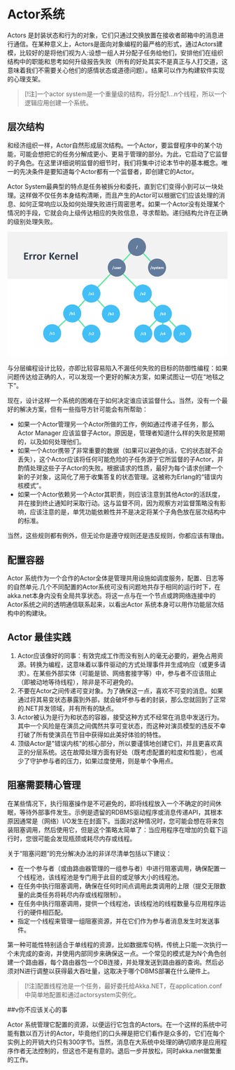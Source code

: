 
# Actor系统

Actors 是封装状态和行为的对象，它们只通过交换放置在接收者邮箱中的消息进行通信。在某种意义上，Actors是面向对象编程的最严格的形式，通过Actors建模，比较好的是将他们视为人:设想一组人并分配子任务给他们，安排他们在组织结构中的职能和思考如何升级报告失败（所有的好处其实不是真正与人打交道，这意味着我们不需要关心他们的感情状态或道德问题）。结果可以作为构建软件实现的心理支架。

> [!注]一个actor system是一个重量级的结构，将分配1…n个线程，所以一个逻辑应用创建一个系统。

## 层次结构

和经济组织一样，Actor自然形成层次结构。一个Actor，要监督程序中的某个功能，可能会想把它的任务分解成更小、更易于管理的部分。为此，它启动了它监督的子角色。在这里详细说明监督的细节时，我们将集中讨论本节中的基本概念。唯一的先决条件是要知道每个Actor都有一个监督者，即创建它的Actor。

Actor System最典型的特点是任务被拆分和委托，直到它们变得小到可以一块处理。这样做不仅任务本身结构清晰，而且产生的Actor可以根据它们应该处理的消息、如何正常响应以及如何处理失败进行周密思考。如果一个Actor没有处理某个情况的手段，它就会向上级传达相应的失败信息，寻求帮助。递归结构允许在正确的级别处理失败。

![ActorSystem hierarchy, illustrated using error kernel pattern](ErrorKernel.png)

与分层编程设计比较，亦即比较容易陷入不漏任何失败的目标的防御性编程：如果问题传达给正确的人，可以发现一个更好的解决方案，如果试图让一切在“地毯之下”。

现在，设计这样一个系统的困难在于如何决定谁应该监督什么。当然，没有一个最好的解决方案，但有一些指导方针可能会有所帮助：

* 如果一个Actor管理另一个Actor所做的工作，例如通过传递子任务，那么Actor Manager 应该监督子Actor。原因是，管理者知道什么样的失败是预期的，以及如何处理他们。
* 如果一个Actor携带了非常重要的数据（如果可以避免的话，它的状态就不会丢失），这个Actor应该将任何可能危险的子任务源于它所监督的子Actor，并酌情处理这些子子Actor的失败。根据请求的性质，最好为每个请求创建一个新的子对象，这简化了用于收集答复的状态管理。这被称为Erlang的“错误内核模式”。
* 如果一个Actor依赖另一个Actor其职责，则应该注意到其他Actor的活跃度，并在接到终止通知时采取行动。这与监督不同，因为观察方对监督策略没有影响，应该注意的是，单凭功能依赖性并不是决定将某个子角色放在层次结构中的标准。

当然，这些规则都有例外，但无论你是遵守规则还是违反规则，你都应该有理由。

## 配置容器

Actor 系统作为一个合作的Actor全体是管理共用设施如调度服务，配置、日志等的自然单元.几个不同配置的Actor系统可没有问题地共存于相同的运行时下，在akka.net本身内没有全局共享状态。将这一点与在一个节点或跨网络连接中的Actor系统之间的透明通信联系起来，以看出Actor 系统本身可以用作功能层次结构中的构建块。

## Actor 最佳实践

1. Actor应该像好的同事：有效完成工作而没有别人的毫无必要的，避免占用资源。转换为编程，这意味着以事件驱动的方式处理事件并生成响应（或更多请求）。在某些外部实体（可能是锁、网络套接字等）中，参与者不应该阻止（即被动地等待线程），除非是不可避免的。
2. 不要在Actor之间传递可变对象。为了确保这一点，喜欢不可变的消息。如果通过将其易变状态暴露到外部，就会破坏参与者的封装，那么您就回到了正常的.NET并发领域，并有所有的缺点。
3. Actor被认为是行为和状态的容器，接受这种方式不经常在消息中发送行为。其中一个风险是在演员之间偶然共享可变状态，而这种对演员模型的违反不幸打破了所有使演员在节目中获得如此美好体验的特性。
4. 顶级Actor是"错误内核"的核心部分，所以要谨慎地创建它们，并且更喜欢真正的分层系统。这在故障处理方面有好处（既考虑配置的粒度和性能），也减少了守护参与者的压力，如果过度使用，则是单个争用点。

## 阻塞需要精心管理

在某些情况下，执行阻塞操作是不可避免的，即将线程放入一个不确定的时间休眠，等待外部事件发生。示例是遗留的RDBMS驱动程序或消息传递API，其根本原因通常是（网络）I/O发生在封面下。当面对这种情况时，您可能会想在将来包装阻塞调用，然后使用它，但是这个策略太简单了：当应用程序在增加的负载下运行时，您很可能会发现瓶颈或耗尽内存或线程。

关于“阻塞问题”的充分解决办法的非详尽清单包括以下建议：

* 在一个参与者（或由路由器管理的一组参与者）中进行阻塞调用，确保配置一个线程池，该线程池是专门用于此目的或足够大小的线程池。
* 在任务中执行阻塞调用，确保在任何时间点调用此类调用的上限（提交无限数量的此类任务将耗尽内存或线程限制）。
* 在任务中执行阻塞调用，提供一个线程池，该线程池的线程数量与应用程序运行的硬件相匹配。
* 指定一个线程来管理一组阻塞资源，并在它们作为参与者消息发生时发送事件。

第一种可能性特别适合于单线程的资源，比如数据库句柄，传统上只能一次执行一个未完成的查询，并使用内部同步来确保这一点。一个常见的模式是为N个角色创建一个路由器，每个路由器包一个DB连接，并处理发送到路由器的查询。然后必须对N进行调整以获得最大吞吐量，这取决于哪个DBMS部署在什么硬件上。

> [!注]配置线程池是一个任务，最好委托给Akka.NET，在application.conf中简单地配置和通过actorsystem实例化。

##v你不应该关心的事

Actor 系统管理它配置的资源，以便运行它包含的Actors。在一个这样的系统中可能有数以百万计的Actor，毕竟他们的口头禅是把它们看作是众多的，它们在每个实例上的开销大约只有300字节。当然，消息在大系统中处理的确切顺序是应用程序作者无法控制的，但这也不是有意的。退后一步并放松，同时akka.net做繁重的工作。
